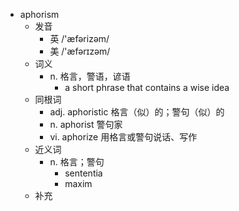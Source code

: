 - aphorism
  - 发音
    - 英 /'æfərizəm/
    - 美 /'æfərɪzəm/
  - 词义
    - n. 格言，警语，谚语
      - a short phrase that contains a wise idea
  - 同根词
    - adj. aphoristic 格言（似）的；警句（似）的
    - n. aphorist 警句家
    - vi. aphorize 用格言或警句说话、写作
  - 近义词
    - n. 格言；警句
      - sententia
      - maxim
  - 补充
